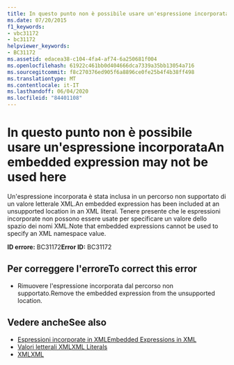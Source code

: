 ```yaml
---
title: In questo punto non è possibile usare un'espressione incorporata
ms.date: 07/20/2015
f1_keywords:
- vbc31172
- bc31172
helpviewer_keywords:
- BC31172
ms.assetid: edacea38-c104-4fa4-af74-6a250681f004
ms.openlocfilehash: 61922c461bb0d404666dca7339a35bb13054a716
ms.sourcegitcommit: f8c270376ed905f6a8896ce0fe25b4f4b38ff498
ms.translationtype: MT
ms.contentlocale: it-IT
ms.lasthandoff: 06/04/2020
ms.locfileid: "84401108"
---
```

# <a name="an-embedded-expression-may-not-be-used-here"></a><span data-ttu-id="49428-102">In questo punto non è possibile usare un'espressione incorporata</span><span class="sxs-lookup"><span data-stu-id="49428-102">An embedded expression may not be used here</span></span>
<span data-ttu-id="49428-103">Un'espressione incorporata è stata inclusa in un percorso non supportato di un valore letterale XML.</span><span class="sxs-lookup"><span data-stu-id="49428-103">An embedded expression has been included at an unsupported location in an XML literal.</span></span> <span data-ttu-id="49428-104">Tenere presente che le espressioni incorporate non possono essere usate per specificare un valore dello spazio dei nomi XML.</span><span class="sxs-lookup"><span data-stu-id="49428-104">Note that embedded expressions cannot be used to specify an XML namespace value.</span></span>  
  
 <span data-ttu-id="49428-105">**ID errore:** BC31172</span><span class="sxs-lookup"><span data-stu-id="49428-105">**Error ID:** BC31172</span></span>  
  
## <a name="to-correct-this-error"></a><span data-ttu-id="49428-106">Per correggere l'errore</span><span class="sxs-lookup"><span data-stu-id="49428-106">To correct this error</span></span>  
  
- <span data-ttu-id="49428-107">Rimuovere l'espressione incorporata dal percorso non supportato.</span><span class="sxs-lookup"><span data-stu-id="49428-107">Remove the embedded expression from the unsupported location.</span></span>  
  
## <a name="see-also"></a><span data-ttu-id="49428-108">Vedere anche</span><span class="sxs-lookup"><span data-stu-id="49428-108">See also</span></span>

- [<span data-ttu-id="49428-109">Espressioni incorporate in XML</span><span class="sxs-lookup"><span data-stu-id="49428-109">Embedded Expressions in XML</span></span>](../programming-guide/language-features/xml/embedded-expressions-in-xml.md)
- [<span data-ttu-id="49428-110">Valori letterali XML</span><span class="sxs-lookup"><span data-stu-id="49428-110">XML Literals</span></span>](../language-reference/xml-literals/index.md)
- [<span data-ttu-id="49428-111">XML</span><span class="sxs-lookup"><span data-stu-id="49428-111">XML</span></span>](../programming-guide/language-features/xml/index.md)

